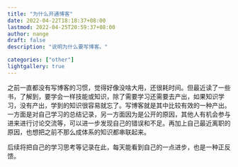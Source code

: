 ```yaml
---
title: "为什么开通博客"
date: 2022-04-22T18:18:37+08:00
lastmod: 2022-04-25T20:59:37+08:00
author: nange
draft: false
description: "说明为什么要写博客。"

categories: ["other"]
lightgallery: true
---
```




之前一直都没有写博客的习惯，觉得好像没啥大用，还很耗时间。但最近读了一些书，了解到，要学会一样技能或知识，除了需要学习还需要去产出，如果知识学习，没有产出，学到的知识很容易就忘了。写博客就是其中比较有效的一种产出。一方面是对自己学习的总结记录，另一方面因为是公开的原因，其他人有机会参与进来进行讨论交流等，可以进一步发现自己的错误和不足。再加上自己最近离职的原因，也想把之前不那么成体系的知识都串联起来。 

后续将把自己的学习思考等记录在此，每天能看到自己的一点进步，也是一种正反馈。
